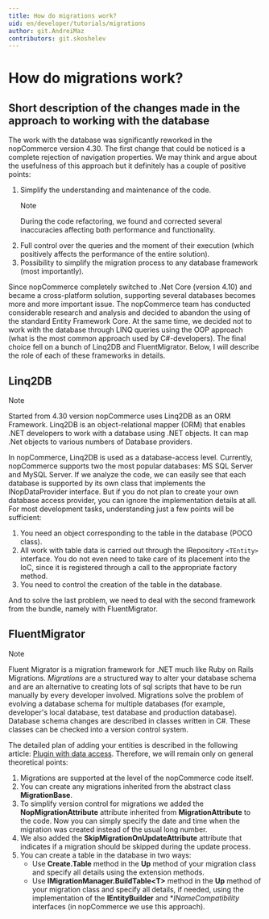 ```yaml
---
title: How do migrations work?
uid: en/developer/tutorials/migrations
author: git.AndreiMaz
contributors: git.skoshelev
---
```

# How do migrations work?

## Short description of the changes made in the approach to working with the database

The work with the database was significantly reworked in the nopCommerce version 4.30. The first change that could be noticed is a complete rejection of navigation properties. We may think and argue about the usefulness of this approach but it definitely has a couple of positive points:

1. Simplify the understanding and maintenance of the code.
    > [!NOTE]
    > During the code refactoring, we found and corrected several inaccuracies affecting both performance and functionality.
1. Full control over the queries and the moment of their execution (which positively affects the performance of the entire solution).
1. Possibility to simplify the migration process to any database framework (most importantly).

Since nopCommerce completely switched to .Net Core (version 4.10) and became a cross-platform solution, supporting several databases becomes more and more important issue. The nopCommerce team has conducted considerable research and analysis and decided to abandon the using of the standard Entity Framework Core. At the same time, we decided not to work with the database through LINQ queries using the OOP approach (what is the most common approach used by C#-developers). The final choice fell on a bunch of Linq2DB and FluentMigrator. Below, I will describe the role of each of these frameworks in details.

## Linq2DB

> [!NOTE]
> Started from 4.30 version nopCommerce uses Linq2DB as an ORM Framework. Linq2DB is an object-relational mapper (ORM) that enables .NET developers to work with a database using .NET objects. It can map .Net objects to various numbers of Database providers.

In nopCommerce, Linq2DB is used as a database-access level. Currently, nopCommerce supports two the most popular databases: MS SQL Server and MySQL Server. If we analyze the code, we can easily see that each database is supported by its own class that implements the INopDataProvider interface. But if you do not plan to create your own database access provider, you can ignore the implementation details at all. For most development tasks, understanding just a few points will be sufficient:

1. You need an object corresponding to the table in the database (POCO class).
1. All work with table data is carried out through the IRepository `<TEntity>` interface. You do not even need to take care of its placement into the IoC, since it is registered through a call to the appropriate factory method.
1. You need to control the creation of the table in the database.

And to solve the last problem, we need to deal with the second framework from the bundle, namely with FluentMigrator.

## FluentMigrator

> [!NOTE]
> Fluent Migrator is a migration framework for .NET much like Ruby on Rails Migrations. *Migrations* are a structured way to alter your database schema and are an alternative to creating lots of sql scripts that have to be run manually by every developer involved. Migrations solve the problem of evolving a database schema for multiple databases (for example, developer's local database, test database and production database). Database schema changes are described in classes written in C#. These classes can be checked into a version control system.

The detailed plan of adding your entities is described in the following article: [Plugin with data access](xref:en/developer/plugins/how-to-write-plugin-4.30). Therefore, we will remain only on general theoretical points:

1. Migrations are supported at the level of the nopCommerce code itself.
1. You can create any migrations inherited from the abstract class **MigrationBase**.
1. To simplify version control for migrations we added the **NopMigrationAttribute** attribute inherited from **MigrationAttribute** to the code. Now you can simply specify the date and time when the migration was created instead of the usual long number.
1. We also added the **SkipMigrationOnUpdateAttribute** attribute that indicates if a migration should be skipped during the update process.
1. You can create a table in the database in two ways:
    * Use **Create.Table** method in the **Up** method of your migration class and specify all details using the extension methods.
    * Use **IMigrationManager.BuildTable\<T\>** method in the **Up** method of your migration class and specify all details, if needed, using the implementation of the **IEntityBuilder** and **INameCompatibility* interfaces (in nopCommerce we use this approach).
